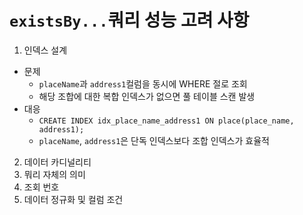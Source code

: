 # `existsBy...`쿼리 성능 고려 사항
1. 인덱스 설계
+ 문제
  + `placeName`과 `address1`컬럼을 동시에 WHERE 절로 조회
  + 해당 조합에 대한 복합 인덱스가 없으면 풀 테이블 스캔 발생
+ 대응
  + `CREATE INDEX idx_place_name_address1 ON place(place_name, address1);`
  + `placeName`, `address1`은 단독 인덱스보다 조합 인덱스가 효율적
2. 데이터 카디널리티
3. 뭐리 자체의 의미
4. 조회 번호
5. 데이터 정규화 및 컬럼 조건